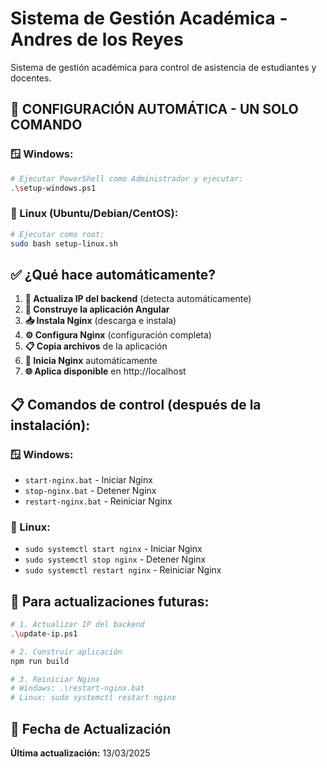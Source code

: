 # Sistema de Gestión Académica - Andres de los Reyes

Sistema de gestión académica para control de asistencia de estudiantes y docentes.

## 🚀 **CONFIGURACIÓN AUTOMÁTICA - UN SOLO COMANDO**

### **🪟 Windows:**
```bash
# Ejecutar PowerShell como Administrador y ejecutar:
.\setup-windows.ps1
```

### **🐧 Linux (Ubuntu/Debian/CentOS):**
```bash
# Ejecutar como root:
sudo bash setup-linux.sh
```

## ✅ **¿Qué hace automáticamente?**

1. **📡 Actualiza IP del backend** (detecta automáticamente)
2. **🔨 Construye la aplicación Angular**
3. **📥 Instala Nginx** (descarga e instala)
4. **⚙️ Configura Nginx** (configuración completa)
5. **📋 Copia archivos** de la aplicación
6. **🚀 Inicia Nginx** automáticamente
7. **🌐 Aplica disponible** en http://localhost

## 📋 **Comandos de control (después de la instalación):**

### **🪟 Windows:**
- `start-nginx.bat` - Iniciar Nginx
- `stop-nginx.bat` - Detener Nginx
- `restart-nginx.bat` - Reiniciar Nginx

### **🐧 Linux:**
- `sudo systemctl start nginx` - Iniciar Nginx
- `sudo systemctl stop nginx` - Detener Nginx
- `sudo systemctl restart nginx` - Reiniciar Nginx

## 🔄 **Para actualizaciones futuras:**

```bash
# 1. Actualizar IP del backend
.\update-ip.ps1

# 2. Construir aplicación
npm run build

# 3. Reiniciar Nginx
# Windows: .\restart-nginx.bat
# Linux: sudo systemctl restart nginx
```

## 📅 **Fecha de Actualización**

**Última actualización:** 13/03/2025